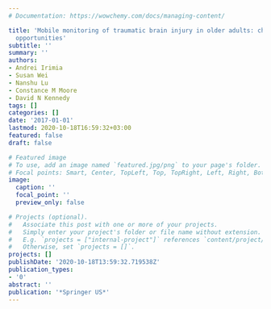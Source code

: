 ```yaml
---
# Documentation: https://wowchemy.com/docs/managing-content/

title: 'Mobile monitoring of traumatic brain injury in older adults: challenges and
  opportunities'
subtitle: ''
summary: ''
authors:
- Andrei Irimia
- Susan Wei
- Nanshu Lu
- Constance M Moore
- David N Kennedy
tags: []
categories: []
date: '2017-01-01'
lastmod: 2020-10-18T16:59:32+03:00
featured: false
draft: false

# Featured image
# To use, add an image named `featured.jpg/png` to your page's folder.
# Focal points: Smart, Center, TopLeft, Top, TopRight, Left, Right, BottomLeft, Bottom, BottomRight.
image:
  caption: ''
  focal_point: ''
  preview_only: false

# Projects (optional).
#   Associate this post with one or more of your projects.
#   Simply enter your project's folder or file name without extension.
#   E.g. `projects = ["internal-project"]` references `content/project/deep-learning/index.md`.
#   Otherwise, set `projects = []`.
projects: []
publishDate: '2020-10-18T13:59:32.719538Z'
publication_types:
- '0'
abstract: ''
publication: '*Springer US*'
---
```


